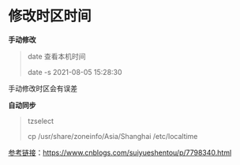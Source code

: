 # 修改时区时间

**手动修改**

>date 查看本机时间
>
>date -s 2021-08-05 15:28:30

手动修改时区会有误差



**自动同步**

> tzselect
>
> cp /usr/share/zoneinfo/Asia/Shanghai  /etc/localtime



[参考链接](https://www.cnblogs.com/suiyueshentou/p/7798340.html)：https://www.cnblogs.com/suiyueshentou/p/7798340.html


